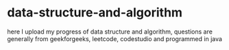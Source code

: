 # data-structure-and-algorithm
here I upload my progress of data structure and algorithm, questions are generally from geekforgeeks, leetcode, codestudio and programmed in java

